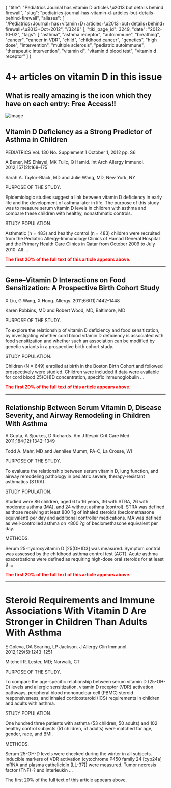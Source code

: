 {
    "title": "Pediatrics Journal has vitamin D articles \u2013 but details behind firewall",
    "slug": "pediatrics-journal-has-vitamin-d-articles-but-details-behind-firewall",
    "aliases": [
        "/Pediatrics+Journal+has+vitamin+D+articles+\u2013+but+details+behind+firewall+\u2013+Oct+2012",
        "/3249"
    ],
    "tiki_page_id": 3249,
    "date": "2012-10-02",
    "tags": [
        "asthma",
        "asthma receptor",
        "autoimmune",
        "breathing",
        "cancer",
        "cancer in VDR",
        "child",
        "childhood cancer",
        "genetics",
        "high dose",
        "intervention",
        "multiple sclerosis",
        "pediatric autoimmune",
        "therapeutic intervention",
        "vitamin d",
        "vitamin d blood test",
        "vitamin d receptor"
    ]
}


# 4+ articles on vitamin D in this issue

## What is really amazing is the icon which they have on each entry: Free Access!!

<img src="https://d1bk1kqxc0sym.cloudfront.net/attachments/jpeg/free-access.jpg" alt="image">

## Vitamin D Deficiency as a Strong Predictor of Asthma in Children

PEDIATRICS Vol. 130 No. Supplement 1 October 1, 2012 pp. S6 

A Bener, MS Ehlayel, MK Tulic, Q Hamid. Int Arch Allergy Immunol. 2012;157(2):168–175

Sarah A. Taylor-Black, MD and Julie Wang, MD, New York, NY

PURPOSE OF THE STUDY.

Epidemiologic studies suggest a link between vitamin D deficiency in early life and the development of asthma later in life. The purpose of this study was to measure serum vitamin D levels in children with asthma and compare these children with healthy, nonasthmatic controls.

STUDY POPULATION.

Asthmatic (n = 483) and healthy control (n = 483) children were recruited from the Pediatric Allergy-Immunology Clinics of Hamad General Hospital and the Primary Health Care Clinics in Qatar from October 2009 to July 2010. All …

 **<span style="color:#F00;">The first 20% of the full text of this article appears above.</span>** 

- - - - - - - - - - - - - - - - - - - - - - - - 

## Gene–Vitamin D Interactions on Food Sensitization: A Prospective Birth Cohort Study

X Liu, G Wang, X Hong. Allergy. 2011;66(11):1442–1448

Karen Robbins, MD and Robert Wood, MD, Baltimore, MD

PURPOSE OF THE STUDY.

To explore the relationship of vitamin D deficiency and food sensitization, by investigating whether cord blood vitamin D deficiency is associated with food sensitization and whether such an association can be modified by genetic variants in a prospective birth cohort study.

STUDY POPULATION.

Children (N = 649) enrolled at birth in the Boston Birth Cohort and followed prospectively were studied. Children were included if data were available for cord blood 25(OH)D concentration, specific immunoglobulin …

 **<span style="color:#F00;">The first 20% of the full text of this article appears above.</span>** 

- - - - - - - - - - - - - - - - - - - - - - - - 

## Relationship Between Serum Vitamin D, Disease Severity, and Airway Remodeling in Children With Asthma

A Gupta, A Sjoukes, D Richards. Am J Respir Crit Care Med. 2011;184(12):1342–1349

Todd A. Mahr, MD and Jennilee Mumm, PA-C, La Crosse, WI

PURPOSE OF THE STUDY.

To evaluate the relationship between serum vitamin D, lung function, and airway remodeling pathology in pediatric severe, therapy-resistant asthmatics (STRA).

STUDY POPULATION.

Studied were 86 children, aged 6 to 16 years, 36 with STRA, 26 with moderate asthma (MA), and 24 without asthma (control). STRA was defined as those receiving at least 800 ?g of inhaled steroids (beclomethasone equivalent) per day and additional controller medications. MA was defined as well-controlled asthma on <800 ?g of beclomethasone equivalent per day.

METHODS.

Serum 25-hydroxyvitamin D <span>[25(OH)D3]</span> was measured. Symptom control was assessed by the childhood asthma control test (ACT). Acute asthma exacerbations were defined as requiring high-dose oral steroids for at least 3 …

 **<span style="color:#F00;">The first 20% of the full text of this article appears above.</span>** 

- - - - - - - - - - - - - - - - - - - - - - - - 

# Steroid Requirements and Immune Associations With Vitamin D Are Stronger in Children Than Adults With Asthma

E Goleva, DA Searing, LP Jackson. J Allergy Clin Immunol. 2012;129(5):1243–1251

Mitchell R. Lester, MD; Norwalk, CT

PURPOSE OF THE STUDY.

To compare the age-specific relationship between serum vitamin D (25-OH-D) levels and allergic sensitization, vitamin D receptor (VDR) activation pathways, peripheral blood mononuclear cell (PBMC) steroid responsiveness, and inhaled corticosteroid (ICS) requirements in children and adults with asthma.

STUDY POPULATION.

One hundred three patients with asthma (53 children, 50 adults) and 102 healthy control subjects (51 children, 51 adults) were matched for age, gender, race, and BMI.

METHODS.

Serum 25-OH-D levels were checked during the winter in all subjects. Inducible markers of VDR activation (cytochrome P450 family 24 <span>[cyp24a]</span> mRNA and plasma cathelicidin <span>[LL-37]</span>) were measured. Tumor necrosis factor (TNF)-? and interleukin …

The first 20% of the full text of this article appears above.